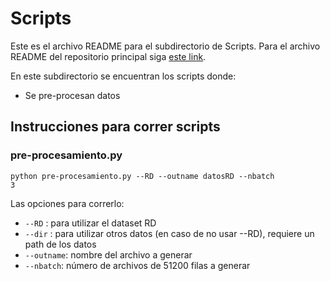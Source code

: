 # Scripts

Este es el archivo README para el subdirectorio de Scripts. Para el archivo README del repositorio principal siga [este link](https://github.com/marianaiv/benchmark_clalgoritmos/blob/main/README.md).

En este subdirectorio se encuentran los scripts donde:

- Se pre-procesan datos

## Instrucciones para correr scripts

### pre-procesamiento.py

   <code>python pre-procesamiento.py --RD --outname datosRD --nbatch 3</code>
   
   Las opciones para correrlo:
   
   * <code>--RD</code> : para utilizar el dataset RD
   * <code>--dir</code> : para utilizar otros datos (en caso de no usar --RD), requiere un path de los datos 
   * <code>--outname</code>: nombre del archivo a generar
   * <code>--nbatch</code>: número de archivos de 51200 filas a generar
